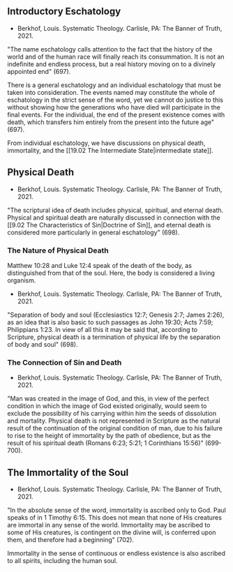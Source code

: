 ## Introductory Eschatology

- Berkhof, Louis. Systematic Theology. Carlisle, PA: The Banner of Truth, 2021.

"The name eschatology calls attention to the fact that the history of the world and of the human race will finally reach its consummation. It is not an indefinite and endless process, but a real history moving on to a divinely appointed end" (697).

There is a general eschatology and an individual eschatology that must be taken into consideration. The events named may constitute the whole of eschatology in the strict sense of the word, yet we cannot do justice to this without showing how the generations who have died will participate in the final events. For the individual, the end of the present existence comes with death, which transfers him entirely from the present into the future age" (697).

From individual eschatology, we have discussions on physical death, immortality, and the [[19.02 The Intermediate State|intermediate state]].

## Physical Death

- Berkhof, Louis. Systematic Theology. Carlisle, PA: The Banner of Truth, 2021.

"The scriptural idea of death includes physical, spiritual, and eternal death. Physical and spiritual death are naturally discussed in connection with the [[9.02 The Characteristics of Sin|Doctrine of Sin]], and eternal death is considered more particularly in general eschatology" (698).

### The Nature of Physical Death

Matthew 10:28 and Luke 12:4 speak of the death of the body, as distinguished from that of the soul. Here, the body is considered a living organism.

- Berkhof, Louis. Systematic Theology. Carlisle, PA: The Banner of Truth, 2021.

"Separation of body and soul (Ecclesiastics 12:7; Genesis 2:7; James 2:26), as an idea that is also basic to such passages as John 19:30; Acts 7:59; Philippians 1:23. In view of all this it may be said that, according to Scripture, physical death is a termination of physical life by the separation of body and soul" (698).

### The Connection of Sin and Death

- Berkhof, Louis. Systematic Theology. Carlisle, PA: The Banner of Truth, 2021.

"Man was created in the image of God, and this, in view of the perfect condition in which the image of God existed originally, would seem to exclude the possibility of his carrying within him the seeds of dissolution and mortality. Physical death is not represented in Scripture as the natural result of the continuation of the original condition of man, due to his failure to rise to the height of immortality by the path of obedience, but as the result of his spiritual death (Romans 6:23; 5:21; 1 Corinthians 15:56)" (699-700).

## The Immortality of the Soul

- Berkhof, Louis. Systematic Theology. Carlisle, PA: The Banner of Truth, 2021.

"In the absolute sense of the word, immortality is ascribed only to God. Paul speaks of in 1 Timothy 6:15. This does not mean that none of His creatures are immortal in any sense of the world. Immortality may be ascribed to some of His creatures, is contingent on the divine will, is conferred upon them, and therefore had a beginning" (702).

Immortality in the sense of continuous or endless existence is also ascribed to all spirits, including the human soul.